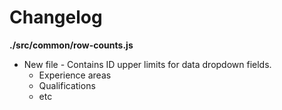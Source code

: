 # Changelog

**./src/common/row-counts.js**
* New file - Contains ID upper limits for data dropdown fields.
	* Experience areas
	* Qualifications
	* etc
